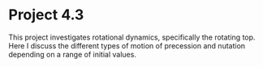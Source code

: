 # Project 4.3

This project investigates rotational dynamics, specifically the rotating top. Here I discuss the different types of motion of precession
and nutation depending on a range of initial values.
